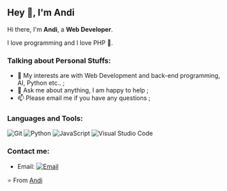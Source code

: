 ## Hey 👋, I'm Andi

Hi there, I'm **Andi**, a **Web Developer**.

I love programming and I love PHP 💯.

### Talking about Personal Stuffs:

- 🤔 My interests are with Web Development and back-end programming, AI, Python etc.. ;
- 💬 Ask me about anything, I am happy to help ;
- 📫 Please email me if you have any questions ;

### Languages and Tools:

![Git](https://img.shields.io/badge/Git-F05032?style=flat-square&logo=Git&logoColor=white)
![Python](https://img.shields.io/badge/Python-3776AB?style=flat-square&logo=Python&logoColor=white)
![JavaScript](https://img.shields.io/badge/JavaScript-F7DF1E?style=flat-square&logo=JavaScript&logoColor=white)
![Visual Studio Code](https://img.shields.io/badge/Visual_Studio_Code-007ACC?style=flat-square&logo=Visual-Studio-Code&logoColor=white)

### Contact me:
- Email: [![Email](https://img.shields.io/badge/iamandicakolli@gmail.com-D14836?style=flat-square&logo=gmail&logoColor=white)](mailto:iamandicakolli@gmail.com)

⭐️ From [Andi ](https://github.com/AndiCakolli)
